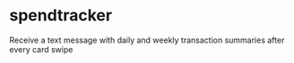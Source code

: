 # spendtracker
Receive a text message with daily and weekly transaction summaries after every card swipe 
